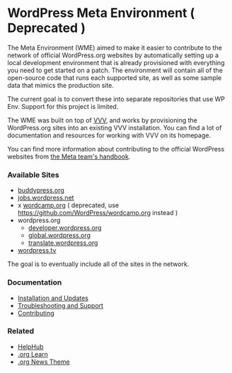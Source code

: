 # WordPress Meta Environment ( Deprecated )

The Meta Environment (WME) aimed to make it easier to contribute to the network of official WordPress.org websites by automatically setting up a local development environment that is already provisioned with everything you need to get started on a patch. The environment will contain all of the open-source code that runs each supported site, as well as some sample data that mimics the production site.

The current goal is to convert these into separate repositories that use WP Env. Support for this project is limited.

The WME was built on top of [VVV](https://github.com/Varying-Vagrant-Vagrants/VVV), and works by
provisioning the WordPress.org sites into an existing VVV installation. You can find a lot of documentation and
resources for working with VVV on its homepage.

You can find more information about contributing to the official WordPress websites from [the Meta team's
handbook](http://make.wordpress.org/meta/handbook/).

### Available Sites

* [buddypress.org](https://buddypress.org)
* [jobs.wordpress.net](http://jobs.wordpress.net)
* x [wordcamp.org](http://wordcamp.org) ( deprecated, use https://github.com/WordPress/wordcamp.org instead )
* wordpress.org
	* [developer.wordpress.org](http://developer.wordpress.org)
	* [global.wordpress.org](http://global.wordpress.org)
	* [translate.wordpress.org](http://translate.wordpress.org)
* [wordpress.tv](http://wordpress.tv)

The goal is to eventually include all of the sites in the network.

### Documentation

* [Installation and Updates](./docs/install.md)
* [Troubleshooting and Support](./docs/troubleshooting.md)
* [Contributing](./docs/contributing.md)

### Related

* [HelpHub](https://github.com/WordPress/HelpHub)
* [.org Learn](https://github.com/WordPress/learn)
* [.org News Theme](https://github.com/WordPress/wporg-news-2021)
